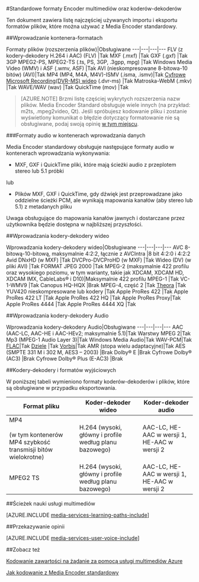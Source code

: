 <properties 
    pageTitle="Media Encoder standardowe formaty oraz koderów-dekoderów" 
    description="W tym temacie przedstawiono omówienie koderów-dekoderów i Media Encoder standardowe formaty." 
    services="media-services" 
    documentationCenter="" 
    authors="juliako" 
    manager="erikre" 
    editor=""/>

<tags 
    ms.service="media-services" 
    ms.workload="media" 
    ms.tgt_pltfrm="na" 
    ms.devlang="na" 
    ms.topic="article" 
    ms.date="10/10/2016"
    ms.author="juliako;anilmur"/>

#<a name="media-encoder-standard-formats-and-codecs"></a>Standardowe formaty Encoder multimediów oraz koderów-dekoderów


Ten dokument zawiera listę najczęściej używanych importu i eksportu formatów plików, które można używać z Media Encoder standardowy.


##<a name="input-containerfile-formats"></a>Wprowadzanie kontenera-formatach

Formaty plików (rozszerzenia plików)|Obsługiwane
---|---|---|---
FLV (z kodery-dekodery H.264 i AAC) (FLV)          |Tak 
MXF (.mxf)                  |Tak 
GXF (.gxf)                  |Tak 
3GP MPEG2-PS, MPEG2-TS (.ts, PS, 3GP, .3gpp, mpg)   |Tak 
Windows Media Video (WMV) i ASF (.wmv, ASF) |Tak 
AVI (nieskompresowane 8-bitowa-10 bitów) (AVI)|Tak 
MP4 (MP4, M4A, M4V)-ISMV (.isma, .ismv)|Tak 
[Cyfrowe Microsoft Recording(DVR-MS) wideo](https://msdn.microsoft.com/library/windows/desktop/dd692984) (.dvr-ms) |Tak 
Matroska-WebM (.mkv)        |Tak 
WAVE/WAV (wav) |Tak 
QuickTime (mov) |Tak

>[AZURE.NOTE] Brzmi listę częściej wykrytych rozszerzenia nazw plików. Media Encoder Standard obsługuje wiele innych (na przykład: m2ts, .mpeg2video, Qt). Jeśli spróbujesz kodowanie pliku i zostanie wyświetlony komunikat o błędzie dotyczący formatowanie nie są obsługiwane, podaj swoją opinię [w tym miejscu](https://feedback.azure.com/forums/169396-media-services/category/144411-encoding-and-processing/).

###<a name="audio-formats-in-input-containers"></a>Formaty audio w kontenerach wprowadzania danych 

Media Encoder standardowy obsługuje następujące formaty audio w kontenerach wprowadzania wykonywania:

- MXF, GXF i QuickTime pliki, które mają ścieżki audio z przeplotem stereo lub 5.1 próbki

lub

- Plików MXF, GXF i QuickTime, gdy dźwięk jest przeprowadzane jako oddzielne ścieżki PCM, ale wynikają mapowania kanałów (aby stereo lub 5.1) z metadanych pliku

Uwaga obsługujące do mapowania kanałów jawnych i dostarczane przez użytkownika będzie dostępna w najbliższej przyszłości.


##<a name="input-video-codecs"></a>Wprowadzania kodery-dekodery wideo

Wprowadzania kodery-dekodery wideo|Obsługiwane
---|---|---|---
AVC 8-bitową-10-bitową, maksymalnie 4:2:2, łącznie z AVCIntra   |8 bit 4:2:0 i 4:2:2 
Avid DNxHD (w MXF)                                 |Tak 
DVCPro-DVCProHD (w MXF)                            |Tak 
Wideo (DV) (w pliki AVI)                   |Tak
FORMAT JPEG 2000                                           |Tak 
MPEG-2 (maksymalnie 422 profilu oraz wysokiego poziomu, w tym warianty, takie jak XDCAM, XDCAM HD, XDCAM IMX, CableLabs® i D10)|Maksymalnie 422 profilu 
MPEG-1                                              |Tak 
VC-1-WMV9                                           |Tak 
Canopus HQ-HQX                                      |Brak 
MPEG-4, część 2                                       |Tak 
[Theora](https://en.wikipedia.org/wiki/Theora)      |Tak 
YUV420 nieskompresowane lub kodery                   |Tak
Apple ProRes 422                                    |Tak
Apple ProRes 422 LT |Tak
Apple ProRes 422 HQ |Tak
Apple ProRes Proxy|Tak
Apple ProRes 4444 |Tak
Apple ProRes 4444 XQ |Tak



##<a name="input-audio-codecs"></a>Wprowadzania kodery-dekodery Audio

Wprowadzania kodery-dekodery Audio|Obsługiwane
---|---|---|---
AAC (AAC-LC, AAC-HE i AAC-HEv2; maksymalnie 5.1)|Tak 
Warstwy MPEG 2|Tak 
Mp3 (MPEG-1 Audio Layer 3)|Tak 
Windows Media Audio|Tak 
WAV-PCM|Tak 
[FLAC](https://en.wikipedia.org/wiki/FLAC)</a>|Tak 
[Dziele](http://go.microsoft.com/fwlink/?LinkId=822667) |Tak 
[Vorbis](https://en.wikipedia.org/wiki/Vorbis)</a>|Tak 
AMR (stopa wielu adaptacyjne)|Tak
AES (SMPTE 331 M i 302 M, AES3 – 2003)        |Brak 
Dolby® E                                    |Brak 
Cyfrowe Dolby® (AC3)                        |Brak 
Cyfrowe Dolby® Plus (E-AC3)                 |Brak 


##<a name="output-formats-and-codecs"></a>Kodery-dekodery i formatów wyjściowych

W poniższej tabeli wymieniono formaty koderów-dekoderów i plików, które są obsługiwane w przypadku eksportowania.


Format pliku|Koder-dekoder wideo|Koder-dekoder audio
---|---|---
MP4 <br/><br/>(w tym kontenerów MP4 szybkość transmisji bitów wielokrotne) |H.264 (wysoki, główny i profile według planu bazowego)|AAC-LC, HE-AAC w wersji 1, HE-AAC w wersji 2 
MPEG2 TS |H.264 (wysoki, główny i profile według planu bazowego)|AAC-LC, HE-AAC w wersji 1, HE-AAC w wersji 2 



##<a name="media-services-learning-paths"></a>Ścieżek nauki usługi multimediów

[AZURE.INCLUDE [media-services-learning-paths-include](../../includes/media-services-learning-paths-include.md)]

##<a name="provide-feedback"></a>Przekazywanie opinii

[AZURE.INCLUDE [media-services-user-voice-include](../../includes/media-services-user-voice-include.md)]

##<a name="see-also"></a>Zobacz też

[Kodowanie zawartości na żądanie za pomocą usługi multimediów Azure](media-services-encode-asset.md)

[Jak kodowanie z Media Encoder standardowy](media-services-dotnet-encode-with-media-encoder-standard.md)
